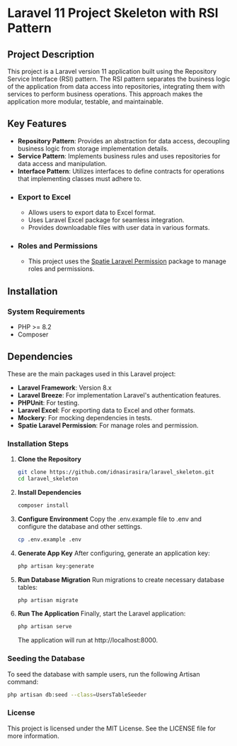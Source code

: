 # Laravel 11 Project Skeleton with RSI Pattern

## Project Description

This project is a Laravel version 11 application built using the Repository Service Interface (RSI) pattern. The RSI pattern separates the business logic of the application from data access into repositories, integrating them with services to perform business operations. This approach makes the application more modular, testable, and maintainable.

## Key Features

-   **Repository Pattern**: Provides an abstraction for data access, decoupling business logic from storage implementation details.
-   **Service Pattern**: Implements business rules and uses repositories for data access and manipulation.
-   **Interface Pattern**: Utilizes interfaces to define contracts for operations that implementing classes must adhere to.
-   ### Export to Excel
    -   Allows users to export data to Excel format.
    -   Uses Laravel Excel package for seamless integration.
    -   Provides downloadable files with user data in various formats.
-   ### Roles and Permissions
    -   This project uses the [Spatie Laravel Permission](https://github.com/spatie/laravel-permission) package to manage roles and permissions.

## Installation

### System Requirements

-   PHP >= 8.2
-   Composer

## Dependencies

These are the main packages used in this Laravel project:

-   **Laravel Framework**: Version 8.x
-   **Laravel Breeze**: For implementation Laravel's authentication features.
-   **PHPUnit**: For testing.
-   **Laravel Excel**: For exporting data to Excel and other formats.
-   **Mockery**: For mocking dependencies in tests.
-   **Spatie Laravel Permission**: For manage roles and permission.

### Installation Steps

1. **Clone the Repository**

    ```bash
    git clone https://github.com/idnasirasira/laravel_skeleton.git
    cd laravel_skeleton
    ```

2. **Install Dependencies**

    ```bash
    composer install
    ```

3. **Configure Environment**
   Copy the .env.example file to .env and configure the database and other settings.

    ```bash
    cp .env.example .env
    ```

4. **Generate App Key**
   After configuring, generate an application key:

    ```bash
    php artisan key:generate
    ```

5. **Run Database Migration**
   Run migrations to create necessary database tables:

    ```bash
    php artisan migrate
    ```

6. **Run The Application**
   Finally, start the Laravel application:

    ```bash
    php artisan serve
    ```

    The application will run at http://localhost:8000.

### Seeding the Database

To seed the database with sample users, run the following Artisan command:

```bash
php artisan db:seed --class=UsersTableSeeder
```

### License

This project is licensed under the MIT License. See the LICENSE file for more information.

